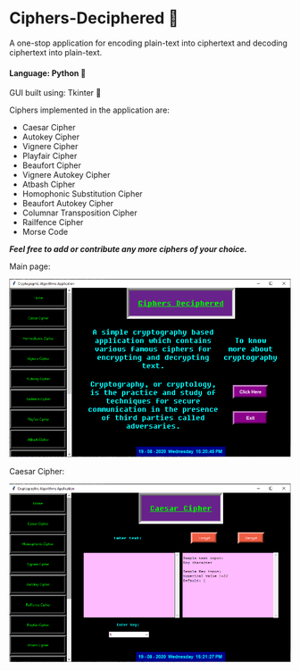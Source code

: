 # Ciphers-Deciphered :closed_lock_with_key:

A one-stop application for encoding plain-text into ciphertext and decoding ciphertext into plain-text.

#### Language: Python :snake:
GUI built using: Tkinter :beginner:

Ciphers implemented in the application are:

  * Caesar Cipher
  * Autokey Cipher
  * Vignere Cipher
  * Playfair Cipher
  * Beaufort Cipher
  * Vignere Autokey Cipher
  * Atbash Cipher
  * Homophonic Substitution Cipher
  * Beaufort Autokey Cipher
  * Columnar Transposition Cipher
  * Railfence Cipher
  * Morse Code

***Feel free to add or contribute any more ciphers of your choice.***

Main page:

![Image1](https://github.com/vanigupta20024/Ciphers-Deciphered/blob/master/image1.PNG)

Caesar Cipher:

![Image2](https://github.com/vanigupta20024/Ciphers-Deciphered/blob/master/image2.PNG)

